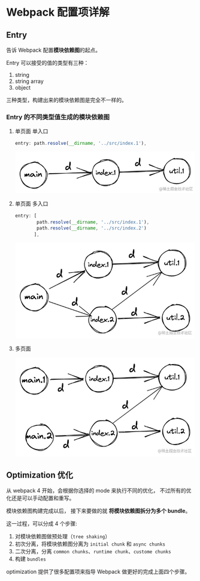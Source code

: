 # Webpack 配置项详解

## Entry

告诉 Webpack 配置**模块依赖图**的起点。

Entry 可以接受的值的类型有三种：

1. string
2. string array
3. object

三种类型，构建出来的模块依赖图是完全不一样的。

### Entry 的不同类型值生成的模块依赖图

1. 单页面 单入口

   ```js
   entry: path.resolve(__dirname, '../src/index.1'),
   ```
   ![](assets/%E5%8D%95%E9%A1%B5%E9%9D%A2%E5%8D%95%E5%85%A5%E5%8F%A3.jpg)

2. 单页面 多入口
 
   ```js
   entry: [
           path.resolve(__dirname, '../src/index.1'),
           path.resolve(__dirname, '../src/index.2')
          ],
   ```
   ![](assets/%E5%8D%95%E9%A1%B5%E9%9D%A2%E5%A4%9A%E5%85%A5%E5%8F%A3.jpg)

3. 多页面
   
   ![](assets/多页面打包.jpg)
   

## Optimization 优化

从 webpack 4 开始，会根据你选择的 mode 来执行不同的优化，
不过所有的优化还是可以手动配置和重写。

模块依赖图构建完成以后，
接下来要做的就 **将模块依赖图拆分为多个 bundle**。

这一过程，可以分成 4 个步骤:

1. 对模块依赖图做预处理（`tree shaking`）
2. 初次分离，将模块依赖图分离为 `initial chunk` 和 `async chunks`
3. 二次分离，分离 `common chunks`、`runtime chunk`、`custome chunks`
4. 构建 `bundles`

optimization 提供了很多配置项来指导 Webpack 做更好的完成上面四个步骤。
